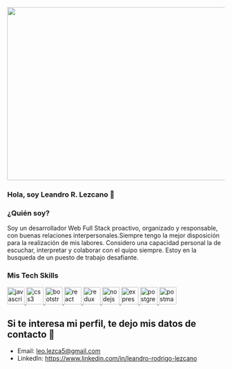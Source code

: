 <img src="[https://github.com/adiazcjc/adiazcjc/blob/main/Hello.gif?raw=true](https://www.safersociety.com/wp-content/uploads/2018/04/Gif-animation-hello.gif)" width="850" height="400">


### Hola, soy Leandro R. Lezcano 👋

### ¿Quién soy? 

Soy un desarrollador Web Full Stack proactivo, organizado y responsable, con buenas relaciones interpersonales.Siempre tengo la mejor disposición para la realización de mis labores. Considero una capacidad personal la de escuchar, interpretar y colaborar con el quipo siempre. Estoy en la busqueda de un puesto de trabajo desafiante.



### Mis Tech Skills

<p align="left">  
  
  
<a href="https://developer.mozilla.org/en-US/docs/Web/JavaScript" target="_blank"> <img src="https://upload.wikimedia.org/wikipedia/commons/thumb/9/99/Unofficial_JavaScript_logo_2.svg/1024px-Unofficial_JavaScript_logo_2.svg.png" alt="javascript" width="40" height="40"/> </a> <a href="https://www.w3schools.com/css/" target="_blank"> <img src="https://cdn4.iconfinder.com/data/icons/social-media-logos-6/512/121-css3-512.png" alt="css3" width="40" height="40"/> </a> 
<a href="https://getbootstrap.com" target="_blank"> <img src="https://upload.wikimedia.org/wikipedia/commons/thumb/b/b2/Bootstrap_logo.svg/1024px-Bootstrap_logo.svg.png" alt="bootstrap" width="40" height="40"/> </a> 
<a href="https://reactjs.org/" target="_blank"> <img src="https://seeklogo.com/images/R/react-logo-7B3CE81517-seeklogo.com.png" alt="react" width="40" height="40"/> </a> <a href="https://redux.js.org" target="_blank"> <img src="https://seeklogo.com/images/R/redux-logo-9CA6836C12-seeklogo.com.png" alt="redux" width="40" height="40"/> </a> <a href="https://nodejs.org" target="_blank"> <img src="https://cdn.pixabay.com/photo/2015/04/23/17/41/node-js-736399_960_720.png" alt="nodejs" height="40"/> </a> <a href="https://expressjs.com" target="_blank"> <img src="https://i.cloudup.com/zfY6lL7eFa-3000x3000.png" alt="express" height="40"/> </a> <a href="https://www.postgresql.org" target="_blank"> <img src="https://upload.wikimedia.org/wikipedia/commons/thumb/2/29/Postgresql_elephant.svg/1200px-Postgresql_elephant.svg.png" alt="postgresql" width="40" height="40"/> </a> <a href="https://postman.com" target="_blank"> <img src="https://www.vectorlogo.zone/logos/getpostman/getpostman-icon.svg" alt="postman" width="40" height="40"/> </a> 



## Si te interesa mi perfil, te dejo mis datos de contacto 📩

- Email: leo.lezca5@gmail.com
- LinkedIn: https://www.linkedin.com/in/leandro-rodrigo-lezcano
